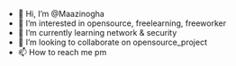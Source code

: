 - 👋 Hi, I’m @Maazinogha
- 👀 I’m interested in opensource, freelearning, freeworker
- 🌱 I’m currently learning network & security
- 💞️ I’m looking to collaborate on opensource_project
- 📫 How to reach me pm

<!---
Maazinogha/Maazinogha is a ✨ special ✨ repository because its `README.md` (this file) appears on your GitHub profile.
You can click the Preview link to take a look at your changes.
--->
